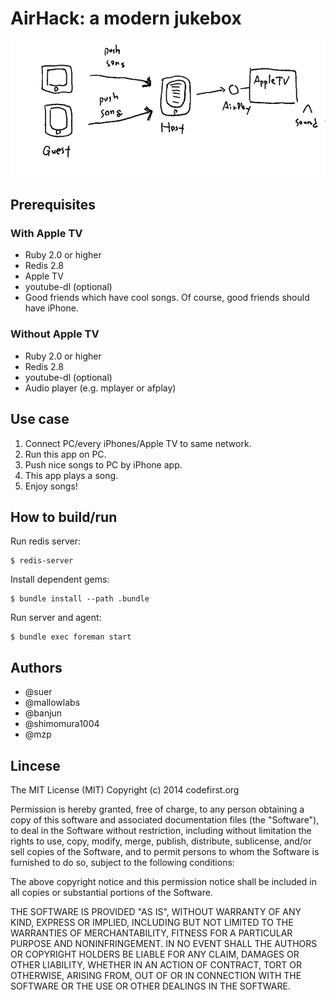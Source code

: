 AirHack: a modern jukebox
=============================

![overview](https://raw.githubusercontent.com/codefirst/air-hack/master/misc/overview.png)

## Prerequisites

### With Apple TV

 * Ruby 2.0 or higher
 * Redis 2.8
 * Apple TV
 * youtube-dl (optional)
 * Good friends which have cool songs. Of course, good friends should have iPhone.

### Without Apple TV

 * Ruby 2.0 or higher
 * Redis 2.8
 * youtube-dl (optional)
 * Audio player (e.g. mplayer or afplay)

## Use case

1. Connect PC/every iPhones/Apple TV to same network.
2. Run this app on PC.
3. Push nice songs to PC by iPhone app.
4. This app plays a song.
5. Enjoy songs!

## How to build/run
Run redis server:
```
$ redis-server
```

Install dependent gems:
```
$ bundle install --path .bundle
```

Run server and agent:
```
$ bundle exec foreman start
```

## Authors

 * @suer
 * @mallowlabs
 * @banjun
 * @shimomura1004
 * @mzp

## Lincese

The MIT License (MIT) Copyright (c) 2014 codefirst.org

Permission is hereby granted, free of charge, to any person obtaining a copy of this software and associated documentation files (the "Software"), to deal in the Software without restriction, including without limitation the rights to use, copy, modify, merge, publish, distribute, sublicense, and/or sell copies of the Software, and to permit persons to whom the Software is furnished to do so, subject to the following conditions:

The above copyright notice and this permission notice shall be included in all copies or substantial portions of the Software.

THE SOFTWARE IS PROVIDED "AS IS", WITHOUT WARRANTY OF ANY KIND, EXPRESS OR IMPLIED, INCLUDING BUT NOT LIMITED TO THE WARRANTIES OF MERCHANTABILITY, FITNESS FOR A PARTICULAR PURPOSE AND NONINFRINGEMENT. IN NO EVENT SHALL THE AUTHORS OR COPYRIGHT HOLDERS BE LIABLE FOR ANY CLAIM, DAMAGES OR OTHER LIABILITY, WHETHER IN AN ACTION OF CONTRACT, TORT OR OTHERWISE, ARISING FROM, OUT OF OR IN CONNECTION WITH THE SOFTWARE OR THE USE OR OTHER DEALINGS IN THE SOFTWARE.
